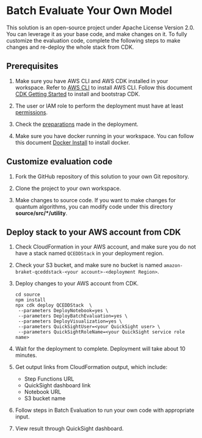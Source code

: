 # Batch Evaluate Your Own Model

This solution is an open-source project under Apache License Version 2.0. You can leverage it as your base code, and make changes on it. To fully customize the evaluation code, complete the following steps to make changes and re-deploy the whole stack from CDK.

## Prerequisites

1. Make sure you have AWS CLI and AWS CDK installed in your workspace. Refer to [AWS CLI](https://docs.aws.amazon.com/cli/latest/userguide/getting-started-install.html) to install AWS CLI. Follow this document [CDK Getting Started](https://docs.aws.amazon.com/cdk/v2/guide/getting_started.html#getting_started_prerequisites) to install and bootstrap CDK.

2. The user or IAM role to perform the deployment must have at least [permissions](./permissions.json).

3. Check the [preparations](../../deployment.md) made in the deployment.

4. Make sure you have docker running in your workspace. You can follow this document [Docker Install](https://docs.docker.com/engine/install/) to install docker.

## Customize evaluation code

1. Fork the GitHub repository of this solution to your own Git repository.

2. Clone the project to your own workspace.

3. Make changes to source code. If you want to make changes for quantum algorithms, you can modify code under this directory **source/src/\*/utility**.

## Deploy stack to your AWS account from CDK

1.  Check CloudFormation in your AWS account, and make sure you do not have a stack named `QCEDDStack` in your deployment region.

2.  Check your S3 bucket, and make sure no bucket is named `amazon-braket-qceddstack-<your account>-<deployment Region>`.

3.  Deploy changes to your AWS account from CDK.

        cd source
        npm install
        npx cdk deploy QCEDDStack  \
         --parameters DeployNotebook=yes \
         --parameters DeployBatchEvaluation=yes \
         --parameters DeployVisualization=yes \
         --parameters QuickSightUser=<your QuickSight user> \
         --parameters QuickSightRoleName=<your QuickSight service role name>

4.  Wait for the deployment to complete. Deployment will take about 10 minutes.

5.  Get output links from CloudFormation output, which include:

    - Step Functions URL
    - QuickSight dashboard link
    - Notebook URL
    - S3 bucket name

6.  Follow steps in Batch Evaluation to run your own code with appropriate input.

7.  View result through QuickSight dashboard.
